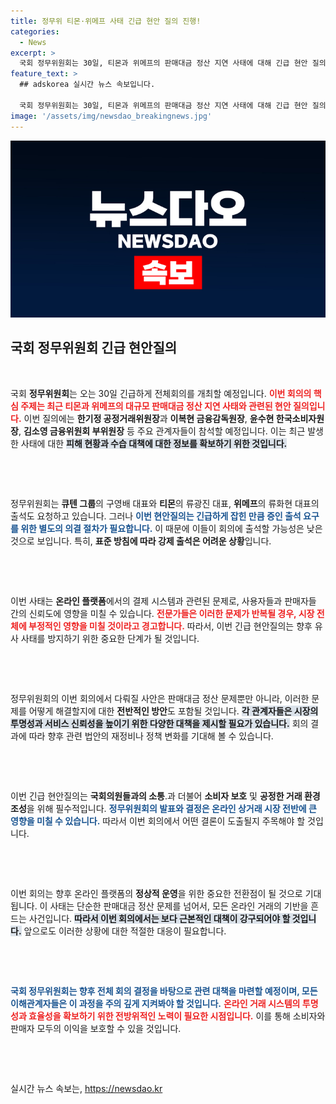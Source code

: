 ```yaml
---
title: 정무위 티몬·위메프 사태 긴급 현안 질의 진행!
categories:
  - News
excerpt: >
  국회 정무위원회는 30일, 티몬과 위메프의 판매대금 정산 지연 사태에 대해 긴급 현안 질의를 진행합니다. 공정거래위원회와 금융감독원 등 주요 인사들이 참석해 피해 현황과 대책을 논의할 예정이지만, 주요 책임자들의 출석은 미지수입니다. 이 중요한 회의의 결과는 업계에 큰 영향을 미칠 것으로 기대됩니다.
feature_text: >
  ## adskorea 실시간 뉴스 속보입니다.

  국회 정무위원회는 30일, 티몬과 위메프의 판매대금 정산 지연 사태에 대해 긴급 현안 질의를 진행합니다. 공정거래위원회와 금융감독원 등 주요 인사들이 참석해 피해 현황과 대책을 논의할 예정이지만, 주요 책임자들의 출석은 미지수입니다. 이 중요한 회의의 결과는 업계에 큰 영향을 미칠 것으로 기대됩니다.
image: '/assets/img/newsdao_breakingnews.jpg'
---
```


<p><img src="/assets/img/newsdao_breakingnews.jpg" alt="adskorea 속보" /></p>

<h2 data-ke-size="size26">국회 정무위원회 긴급 현안질의</h2>

<p data-ke-size="size16">&nbsp;</p>

<p>국회 <b>정무위원회</b>는 오는 30일 긴급하게 전체회의를 개최할 예정입니다. <b><span style="color: #ee2323;">이번 회의의 핵심 주제는 최근 티몬과 위메프의 대규모 판매대금 정산 지연 사태와 관련된 현안 질의입니다.</span></b> 이번 질의에는 <b>한기정 공정거래위원장</b>과 <b>이복현 금융감독원장</b>, <b>윤수현 한국소비자원장</b>, <b>김소영 금융위원회 부위원장</b> 등 주요 관계자들이 참석할 예정입니다. 이는 최근 발생한 사태에 대한 <b><span style="background-color: #21538527;">피해 현황과 수습 대책에 대한 정보를 확보하기 위한 것입니다.</span></b></p>

<p>&nbsp;</p>

<p data-ke-size="size16">&nbsp;</p>

<p>정무위원회는 <b>큐텐 그룹</b>의 구영배 대표와 <b>티몬</b>의 류광진 대표, <b>위메프</b>의 류화현 대표의 출석도 요청하고 있습니다. 그러나 <b><span style="color: #1a5490;">이번 현안질의는 긴급하게 잡힌 만큼 증인 출석 요구를 위한 별도의 의결 절차가 필요합니다.</span></b> 이 때문에 이들이 회의에 출석할 가능성은 낮은 것으로 보입니다. 특히, <b>표준 방침에 따라 강제 출석은 어려운 상황</b>입니다.</p>

<p>&nbsp;</p>

<p data-ke-size="size16">&nbsp;</p>

<p>이번 사태는 <b>온라인 플랫폼</b>에서의 결제 시스템과 관련된 문제로, 사용자들과 판매자들 간의 신뢰도에 영향을 미칠 수 있습니다. <b><span style="color: #ee2323;">전문가들은 이러한 문제가 반복될 경우, 시장 전체에 부정적인 영향을 미칠 것이라고 경고합니다.</span></b> 따라서, 이번 긴급 현안질의는 향후 유사 사태를 방지하기 위한 중요한 단계가 될 것입니다.</p>

<p>&nbsp;</p>

<p data-ke-size="size16">&nbsp;</p>

<p>정무위원회의 이번 회의에서 다뤄질 사안은 판매대금 정산 문제뿐만 아니라, 이러한 문제를 어떻게 해결할지에 대한 <b>전반적인 방안</b>도 포함될 것입니다. <b><span style="background-color: #21538527;">각 관계자들은 시장의 투명성과 서비스 신뢰성을 높이기 위한 다양한 대책을 제시할 필요가 있습니다.</span></b> 회의 결과에 따라 향후 관련 법안의 재정비나 정책 변화를 기대해 볼 수 있습니다.</p>

<p>&nbsp;</p>

<p data-ke-size="size16">&nbsp;</p>

<p>이번 긴급 현안질의는 <b>국회의원들과의 소통</b>.과 더불어 <b>소비자 보호</b> 및 <b>공정한 거래 환경 조성</b>을 위해 필수적입니다. <b><span style="color: #1a5490;">정무위원회의 발표와 결정은 온라인 상거래 시장 전반에 큰 영향을 미칠 수 있습니다.</span></b> 따라서 이번 회의에서 어떤 결론이 도출될지 주목해야 할 것입니다.</p>

<p>&nbsp;</p>

<p data-ke-size="size16">&nbsp;</p>

<p>이번 회의는 향후 온라인 플랫폼의 <b>정상적 운영</b>을 위한 중요한 전환점이 될 것으로 기대됩니다. 이 사태는 단순한 판매대금 정산 문제를 넘어서, 모든 온라인 거래의 기반을 흔드는 사건입니다. <b><span style="background-color: #21538527;">따라서 이번 회의에서는 보다 근본적인 대책이 강구되어야 할 것입니다.</span></b> 앞으로도 이러한 상황에 대한 적절한 대응이 필요합니다.</p>

<p>&nbsp;</p>

<p data-ke-size="size16">&nbsp;</p>

<p><span style="color: #1a5490;"><b>국회 정무위원회는 향후 전체 회의 결정을 바탕으로 관련 대책을 마련할 예정이며, 모든 이해관계자들은 이 과정을 주의 깊게 지켜봐야 할 것입니다.</b></span> <b><span style="color: #ee2323;">온라인 거래 시스템의 투명성과 효율성을 확보하기 위한 전방위적인 노력이 필요한 시점입니다.</span></b> 이를 통해 소비자와 판매자 모두의 이익을 보호할 수 있을 것입니다. </p>

<p>&nbsp;</p>

<p data-ke-size="size16">&nbsp;</p>
실시간 뉴스 속보는, <a href="https://newsdao.kr" rel="dofollow">https://newsdao.kr</a>



